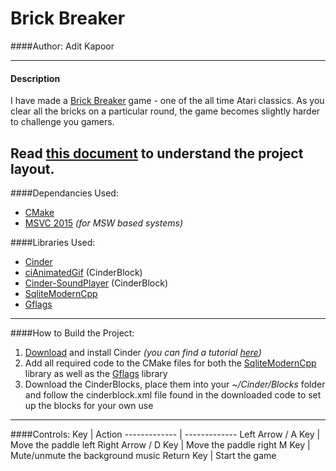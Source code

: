# Brick Breaker

####Author: Adit Kapoor

---
#### Description
I have made a [Brick Breaker](https://en.wikipedia.org/wiki/Brick_Breaker) game - one of the all time Atari classics.
As you clear all the bricks on a particular round, the game becomes slightly harder to challenge you gamers.

Read [this document](https://cliutils.gitlab.io/modern-cmake/chapters/basics/structure.html) to understand the project
layout.
---
####Dependancies Used:
- [CMake](https://cmake.org/)
- [MSVC 2015](https://my.visualstudio.com/Downloads?q=visual%20studio%202015&wt.mc_id=o%7Emsft%7Evscom%7Eolder-downloads)
 *(for MSW based systems)*

####Libraries Used:
- [Cinder](https://libcinder.org/)
- [ciAnimatedGif](https://github.com/cwhitney/ciAnimatedGif) (CinderBlock)
- [Cinder-SoundPlayer](https://github.com/redpaperheart/Cinder-SoundPlayer) (CinderBlock)
- [SqliteModernCpp](https://github.com/SqliteModernCpp/sqlite_modern_cpp)
- [Gflags](https://github.com/gflags/gflags)
---
####How to Build the Project:
1. [Download](https://libcinder.org/download) and install Cinder *(you can find a tutorial
[here](https://courses.grainger.illinois.edu/cs126/sp2020/assignments/snake/))*
2. Add all required code to the CMake files for both the
[SqliteModernCpp](https://github.com/SqliteModernCpp/sqlite_modern_cpp) library as well as the
[Gflags](https://github.com/gflags/gflags) library
3. Download the CinderBlocks, place them into your *~/Cinder/Blocks* folder and follow the cinderblock.xml file found
in the downloaded code to set up the blocks for your own use
---
####Controls:
Key  | Action
------------- | -------------
Left Arrow / A Key | Move the paddle left
Right Arrow / D Key | Move the paddle right
M Key | Mute/unmute the background music
Return Key | Start the game